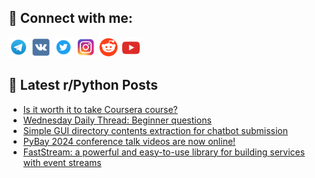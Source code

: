 ## 🔎 Connect with me:
[<img src="https://github.com/bullbesh/bullbesh/blob/main/images/Telegram.png" width="32" height="32" />](https://t.me/bullbesh)
[<img src="https://github.com/bullbesh/bullbesh/blob/main/images/VK.png" width="32" height="32" />](https://vk.com/bullbesh)
[<img src="https://github.com/bullbesh/bullbesh/blob/main/images/Twitter.png" width="32" height="32" />](https://twitter.com/bullbesh1)
[<img src="https://github.com/bullbesh/bullbesh/blob/main/images/Instagram.png" width="32" height="32" />](https://www.instagram.com/bullbesh)
[<img src="https://github.com/bullbesh/bullbesh/blob/main/images/Reddit.png" width="32" height="32" />](https://www.reddit.com/user/bullbesh)
[<img src="https://github.com/bullbesh/bullbesh/blob/main/images/YouTube.png" width="32" height="32" />](https://www.youtube.com/channel/UCtfjRs6uzgq5mfm8S06WTcg)

## 📕 Latest r/Python Posts
<!-- BLOG-POST-LIST:START -->
- [Is it worth it to take Coursera course?](https://www.reddit.com/r/Python/comments/1gfhfij/is_it_worth_it_to_take_coursera_course/)
- [Wednesday Daily Thread: Beginner questions](https://www.reddit.com/r/Python/comments/1gf9e74/wednesday_daily_thread_beginner_questions/)
- [Simple GUI directory contents extraction for chatbot submission](https://www.reddit.com/r/Python/comments/1gey27a/simple_gui_directory_contents_extraction_for/)
- [PyBay 2024 conference talk videos are now online!](https://www.reddit.com/r/Python/comments/1gexoow/pybay_2024_conference_talk_videos_are_now_online/)
- [FastStream: a powerful and easy-to-use library for building services with event streams](https://www.reddit.com/r/Python/comments/1gewobs/faststream_a_powerful_and_easytouse_library_for/)
<!-- BLOG-POST-LIST:END -->
